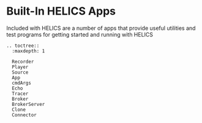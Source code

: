 # Built-In HELICS Apps

Included with HELICS are a number of apps that provide useful utilities and test programs for getting started and running with HELICS

```{eval-rst}
.. toctree::
  :maxdepth: 1

  Recorder
  Player
  Source
  App
  cmdArgs
  Echo
  Tracer
  Broker
  BrokerServer
  Clone
  Connector
```
